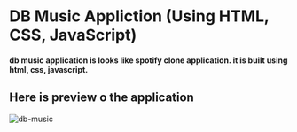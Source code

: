 # DB Music Appliction (Using HTML, CSS, JavaScript)

#### db music application is looks like spotify clone application. it is built using html, css, javascript.
## Here is preview o the application
![db-music](https://github.com/dbadiger/db-music/assets/140099027/aef2aa98-74b4-406c-a3e8-4833499d79df)
